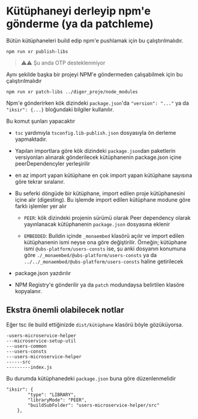 # Kütüphaneyi derleyip npm'e gönderme (ya da patchleme)

Bütün kütüphaneleri build edip npm'e pushlamak için bu çalıştırılmalıdır.

```
npm run xr publish-libs
```

> ⚠️⚠️ Şu anda OTP desteklenmiyor

Aynı şekilde başka bir projeyi NPM'e göndermeden çalışabilmek için bu çalıştırılmalıdır

```
npm run xr patch-libs ../diger_proje/node_modules
```

Npm'e gönderirken kök dizindeki `package.json`'da `"version": "..."` ya da `"iksir": {...}` bloğundaki bilgiler kullanılır.

Bu komut şunları yapacaktır

- `tsc` yardımıyla `tsconfig.lib-publish.json` dosyasıyla ön derleme yapmaktadır.

- Yapılan importlara göre kök dizindeki `package.json`dan paketlerin versiyonları alınarak gönderilecek kütüphanenin package.json içine peerDependencyler yerleşirilir

- en az import yapan kütüphane en çok import yapan kütüphane sayısına göre tekrar sıralanır.

- Bu seferki döngüde bir kütüphane, import edilen proje kütüphanesini içine alır (digesting). Bu işlemde import edilen kütüphane modune göre farklı işlemler yer alır

    - `PEER`: kök dizindeki projenin sürümü olarak Peer dependency olarak yayınlanacak kütüphanenin `package.json` dosyasına eklenir

    - `EMBEDDED`: Buildin içinde `_monaembed` klasörü açılır ve import edilen kütüphanenin ismi neyse ona göre değiştirilir. Örneğin; kütüphane ismi `@ubs-platform/users-consts` ise, şu anki dosyanın konumuna göre `./_monaembed/@ubs-platform/users-consts` ya da `../../_monaembed/@ubs-platform/users-consts` haline getirilecek

- package.json yazdırılır
- NPM Registry'e gönderilir ya da `patch` modundaysa belirtilen klasöre kopyalanır.

## Ekstra önemli olabilecek notlar

Eğer tsc ile build ettiğinizde `dist/kütüphane` klasörü böyle gözüküyorsa.

```
-users-microservice-helper
---microservice-setup-util
---users-common
---users-consts
---users-microservice-helper
------src
---------index.js
```

Bu durumda kütüphanedeki `package.json` buna göre düzenlenmelidir

```
"iksir": {
        "type": "LIBRARY",
        "libraryMode": "PEER",
        "buildSubFolder": "users-microservice-helper/src"
    },
```

